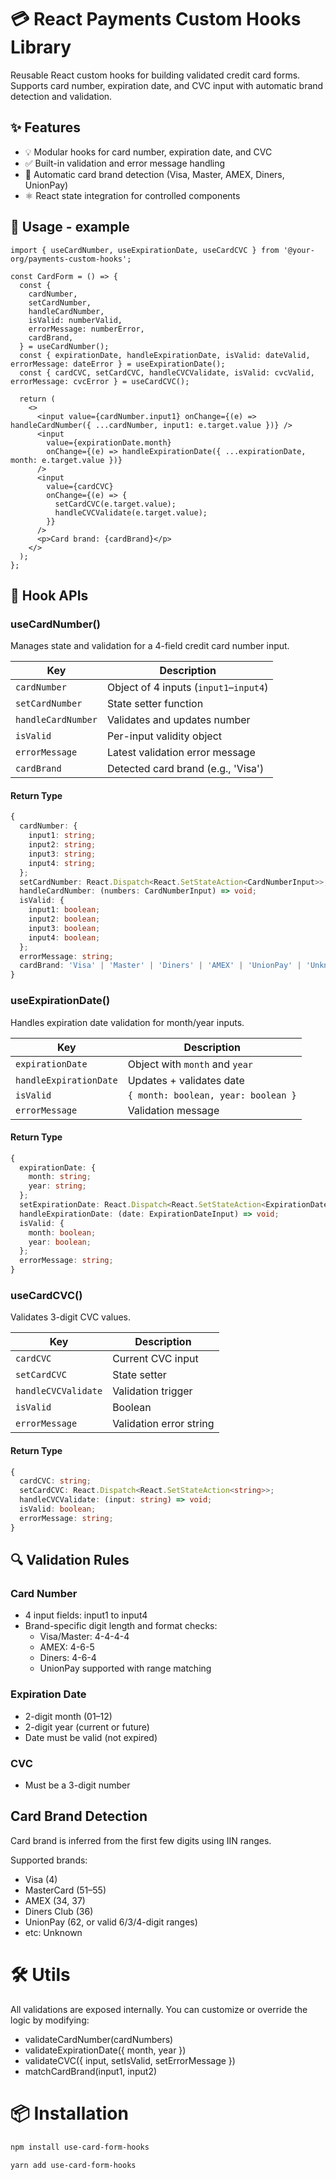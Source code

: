 # 💳 React Payments Custom Hooks Library

Reusable React custom hooks for building validated credit card forms. Supports card number, expiration date, and CVC input with automatic brand detection and validation.

## ✨ Features

- 💡 Modular hooks for card number, expiration date, and CVC
- ✅ Built-in validation and error message handling
- 🧠 Automatic card brand detection (Visa, Master, AMEX, Diners, UnionPay)
- ⚛️ React state integration for controlled components

## 🚀 Usage - example

```tsx
import { useCardNumber, useExpirationDate, useCardCVC } from '@your-org/payments-custom-hooks';

const CardForm = () => {
  const {
    cardNumber,
    setCardNumber,
    handleCardNumber,
    isValid: numberValid,
    errorMessage: numberError,
    cardBrand,
  } = useCardNumber();
  const { expirationDate, handleExpirationDate, isValid: dateValid, errorMessage: dateError } = useExpirationDate();
  const { cardCVC, setCardCVC, handleCVCValidate, isValid: cvcValid, errorMessage: cvcError } = useCardCVC();

  return (
    <>
      <input value={cardNumber.input1} onChange={(e) => handleCardNumber({ ...cardNumber, input1: e.target.value })} />
      <input
        value={expirationDate.month}
        onChange={(e) => handleExpirationDate({ ...expirationDate, month: e.target.value })}
      />
      <input
        value={cardCVC}
        onChange={(e) => {
          setCardCVC(e.target.value);
          handleCVCValidate(e.target.value);
        }}
      />
      <p>Card brand: {cardBrand}</p>
    </>
  );
};
```

## 🧩 Hook APIs

### useCardNumber()

Manages state and validation for a 4-field credit card number input.

| Key                | Description                            |
| ------------------ | -------------------------------------- |
| `cardNumber`       | Object of 4 inputs (`input1`–`input4`) |
| `setCardNumber`    | State setter function                  |
| `handleCardNumber` | Validates and updates number           |
| `isValid`          | Per-input validity object              |
| `errorMessage`     | Latest validation error message        |
| `cardBrand`        | Detected card brand (e.g., 'Visa')     |

#### Return Type

```ts
{
  cardNumber: {
    input1: string;
    input2: string;
    input3: string;
    input4: string;
  };
  setCardNumber: React.Dispatch<React.SetStateAction<CardNumberInput>>;
  handleCardNumber: (numbers: CardNumberInput) => void;
  isValid: {
    input1: boolean;
    input2: boolean;
    input3: boolean;
    input4: boolean;
  };
  errorMessage: string;
  cardBrand: 'Visa' | 'Master' | 'Diners' | 'AMEX' | 'UnionPay' | 'Unknown';
}
```

### useExpirationDate()

Handles expiration date validation for month/year inputs.

| Key                    | Description                         |
| ---------------------- | ----------------------------------- |
| `expirationDate`       | Object with `month` and `year`      |
| `handleExpirationDate` | Updates + validates date            |
| `isValid`              | `{ month: boolean, year: boolean }` |
| `errorMessage`         | Validation message                  |

#### Return Type

```ts
{
  expirationDate: {
    month: string;
    year: string;
  };
  setExpirationDate: React.Dispatch<React.SetStateAction<ExpirationDateInput>>;
  handleExpirationDate: (date: ExpirationDateInput) => void;
  isValid: {
    month: boolean;
    year: boolean;
  };
  errorMessage: string;
}
```

### useCardCVC()

Validates 3-digit CVC values.

| Key                 | Description             |
| ------------------- | ----------------------- |
| `cardCVC`           | Current CVC input       |
| `setCardCVC`        | State setter            |
| `handleCVCValidate` | Validation trigger      |
| `isValid`           | Boolean                 |
| `errorMessage`      | Validation error string |

#### Return Type

```ts
{
  cardCVC: string;
  setCardCVC: React.Dispatch<React.SetStateAction<string>>;
  handleCVCValidate: (input: string) => void;
  isValid: boolean;
  errorMessage: string;
}
```

## 🔍 Validation Rules

### Card Number

- 4 input fields: input1 to input4
- Brand-specific digit length and format checks:
  - Visa/Master: 4-4-4-4
  - AMEX: 4-6-5
  - Diners: 4-6-4
  - UnionPay supported with range matching

### Expiration Date

- 2-digit month (01–12)
- 2-digit year (current or future)
- Date must be valid (not expired)

### CVC

- Must be a 3-digit number

## Card Brand Detection

Card brand is inferred from the first few digits using IIN ranges.

Supported brands:

- Visa (4)
- MasterCard (51–55)
- AMEX (34, 37)
- Diners Club (36)
- UnionPay (62, or valid 6/3/4-digit ranges)
- etc: Unknown

# 🛠 Utils

All validations are exposed internally. You can customize or override the logic by modifying:

- validateCardNumber(cardNumbers)
- validateExpirationDate({ month, year })
- validateCVC({ input, setIsValid, setErrorMessage })
- matchCardBrand(input1, input2)

# 📦 Installation

```bash
npm install use-card-form-hooks
```

```bash
yarn add use-card-form-hooks
```
